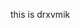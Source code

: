 this is drxvmik

<!---
Drxvmik/Drxvmik is a ✨ special ✨ repository because its `README.md` (this file) appears on your GitHub profile.
You can click the Preview link to take a look at your changes.
--->
